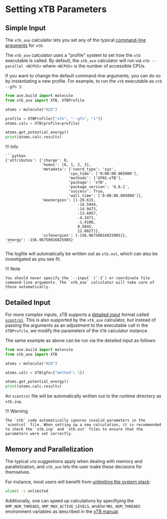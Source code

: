 # Setting xTB Parameters

## Simple Input

The `xtb_ase` calculator lets you set any of the typical [command-line arguments](https://xtb-docs.readthedocs.io/en/latest/commandline.html) for `xtb`.

The `xtb_ase` calculator uses a "profile" system to set how the `xtb` executable is called. By default, the `xtb_ase` calculator will run via `xtb --parallel <NCPUS>` where `<NCPUS>` is the number of accessible CPUs.

If you want to change the default command-line arguments, you can do so by instantiating a new profile. For example, to run the `xtb` executable as `xtb --gfn 1`:

```python
from ase.build import molecule
from xtb_ase import XTB, XTBProfile

atoms = molecule("H2O")

profile = XTBProfile(["xtb", "--gfn", "1"])
atoms.calc = XTB(profile=profile)

atoms.get_potential_energy()
print(atoms.calc.results)
```

!!! Info

    ```python
    {'attributes': {'charge': 0,
                    'homos': [0, 1, 2, 3],
                    'metadata': {'coord_type': 'xyz',
                                'cpu_time': ['0:00:00.065000'],
                                'methods': ['GFN1-xTB'],
                                'package': 'xTB',
                                'package_version': '6.6.1',
                                'success': True,
                                'wall_time': ['0:00:00.005000']},
                    'moenergies': [[-20.615,
                                    -16.5944,
                                    -14.9473,
                                    -13.6057,
                                    -4.3471,
                                    -1.4108,
                                    8.5045,
                                    12.0027]],
                    'scfenergies': [-156.96750016825985]},
    'energy': -156.96750016825985}
    ```

The logfile will automatically be written out as `xtb.out`, which can also be investigated as you see fit.

!!! Note

    You should never specify the `--input` (`-I`) or coordinate file command-line arguments. The `xtb_ase` calculator will take care of those automatically.

## Detailed Input

For more complex inputs, xTB supports a [detailed input](https://xtb-docs.readthedocs.io/en/latest/xcontrol.html) format called [`xcontrol`](https://github.com/grimme-lab/xtb/blob/main/man/xcontrol.7.adoc). This is also supported by the `xtb_ase` calculator, but instead of passing the arguments as an adjustment to the executable call in the `XTBProfile`, we modify the parameters of the `XTB` calculator instance.

The same example as above can be run via the detailed input as follows:

```python
from ase.build import molecule
from xtb_ase import XTB

atoms = molecule("H2O")

atoms.calc = XTB(gfn={"method": 1})

atoms.get_potential_energy()
print(atoms.calc.results)
```

An `xcontrol` file will be automatically written out to the runtime directory as `xtb.inp`.

!!! Warning

    The `xtb` code automatically ignores invalid parameters in the `xcontrol` file. When setting up a new calculation, it is recommended to check the `xtb.inp` and `xtb.out` files to ensure that the parameters were set correctly.

## Memory and Parallelization

The typical `xtb` suggestions apply when dealing with memory and parallelization, and `xtb_ase` lets the user make these decisions for themselves.

For instance, most users will benefit from [unlimiting the system stack](https://xtb-docs.readthedocs.io/en/latest/setup.html#setting-up-xtb):

```bash
ulimit -s unlimited
```

Additionally, one can speed up calculations by specifiying the `OMP_NUM_THREADS`, `OMP_MAX_ACTIVE_LEVELS`, and/or `MKL_NUM_THREADS` environment variables as described in the [xTB manual](https://xtb-docs.readthedocs.io/en/latest/setup.html#parallelisation).
